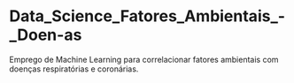 # Data_Science_Fatores_Ambientais_-_Doen-as
Emprego de Machine Learning para correlacionar fatores ambientais com doenças respiratórias e coronárias.
